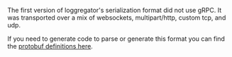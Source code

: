 
The first version of loggregator's serialization format did not use gRPC. It
was transported over a mix of websockets, multipart/http, custom tcp, and udp.

If you need to generate code to parse or generate this format you can find the
[protobuf definitions here][dropsonde-protocol].

[dropsonde-protocol]: https://github.com/cloudfoundry/dropsonde-protocol/tree/master/events
